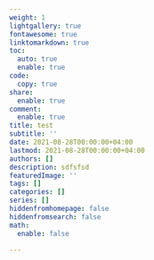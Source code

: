 ```yaml
---
weight: 1
lightgallery: true
fontawesome: true
linktomarkdown: true
toc:
  auto: true
  enable: true
code:
  copy: true
share:
  enable: true
comment:
  enable: true
title: test
subtitle: ''
date: 2021-08-28T00:00:00+04:00
lastmod: 2021-08-28T00:00:00+04:00
authors: []
description: sdfsfsd
featuredImage: ''
tags: []
categories: []
series: []
hiddenfromhomepage: false
hiddenfromsearch: false
math:
  enable: false

---
```


